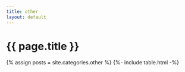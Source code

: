 ```yaml
---
title: other
layout: default
---
```


<h1>{{ page.title }}</h1>
{% assign posts = site.categories.other %}
{%- include table.html -%}
